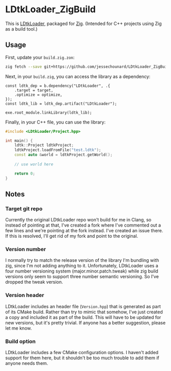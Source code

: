 # LDtkLoader_ZigBuild
This is [LDtkLoader](https://github.com/Madour/LDtkLoader), packaged for [Zig](https://ziglang.org/). (Intended for C++ projects using Zig as a build tool.)

## Usage
First, update your `build.zig.zon`:
```sh
zig fetch --save git+https://github.com/jessechounard/LDtkLoader_ZigBuild
```

Next, in your `build.zig`, you can access the library as a dependency:
```zig
const ldtk_dep = b.dependency("LDtkLoader", .{
    .target = target,
    .optimize = optimize,
});
const ldtk_lib = ldtk_dep.artifact("LDtkLoader");

exe.root_module.linkLibrary(ldtk_lib);
```

Finally, in your C++ file, you can use the library:
```cpp
#include <LDtkLoader/Project.hpp>

int main() {
    ldtk::Project ldtkProject;
    ldtkProject.loadFromFile("test.ldtk");
    const auto &world = ldtkProject.getWorld();
  
    // use world here

    return 0;
}
```

## Notes
### Target git repo
Currently the original LDtkLoader repo won't build for me in Clang, so instead of pointing at that, I've created a fork where I've commented out a few lines and we're pointing at the fork instead. I've created an issue there. If this is resolved, I'll get rid of my fork and point to the original.

### Version number
I normally try to match the release version of the library I'm bundling with zig, since I'm not adding anything to it. Unfortunately, LDtkLoader uses a four number versioning system (major.minor.patch.tweak) while zig build versions only seem to support three number semantic versioning. So I've dropped the tweak version.

### Version header
LDtkLoader includes an header file (`Version.hpp`) that is generated as part of its CMake build. Rather than try to mimic that somehow, I've just created a copy and included it as part of the build. This will have to be updated for new versions, but it's pretty trivial. If anyone has a better suggestion, please let me know.

### Build option
LDtkLoader includes a few CMake configuration options. I haven't added support for them here, but it shouldn't be too much trouble to add them if anyone needs them.
